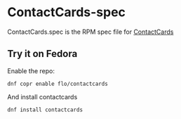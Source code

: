 ContactCards-spec
=================

ContactCards.spec is the RPM spec file for [ContactCards](https://github.com/florianl/ContactCards)

Try it on Fedora
----------------

Enable the repo:

	dnf copr enable flo/contactcards

And install contactcards

	dnf install contactcards
